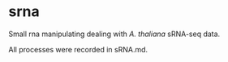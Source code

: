 # srna
Small rna manipulating dealing with *A. thaliana* sRNA-seq data.

All processes were recorded in sRNA.md.